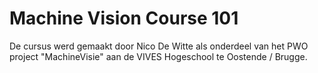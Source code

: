 # Machine Vision Course 101

De cursus werd gemaakt door Nico De Witte als onderdeel van het PWO project "MachineVisie" aan de VIVES Hogeschool te Oostende / Brugge.
